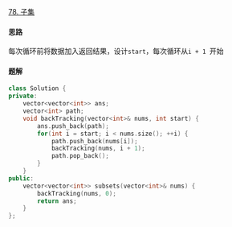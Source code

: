 [78. 子集](https://leetcode.cn/problems/subsets)

#### 思路

每次循环前将数据加入返回结果，设计`start`，每次循环从`i + 1 `开始

#### 题解

```c++
class Solution {
private:
    vector<vector<int>> ans;
    vector<int> path;
    void backTracking(vector<int>& nums, int start) {
        ans.push_back(path);
        for(int i = start; i < nums.size(); ++i) {
            path.push_back(nums[i]);
            backTracking(nums, i + 1);
            path.pop_back();
        }
    }
public:
    vector<vector<int>> subsets(vector<int>& nums) {
        backTracking(nums, 0);
        return ans;
    }
};
```